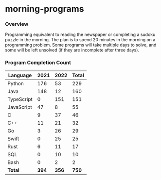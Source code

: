 # morning-programs

### Overview

Programming equivalent to reading the newspaper or completing a sudoku puzzle in the morning.  The plan is to spend 20 
minutes in the morning on a programming problem.  Some programs will take multiple days to solve, and some will be left 
unsolved (if they are incomplete after three days).

### Program Completion Count

| Language     | 2021    | 2022    | Total   |
|--------------|---------|---------|---------|
| Python       | 176     | 53      | 229     |
| Java         | 148     | 12      | 160     |
| TypeScript   | 0       | 151     | 151     |
| JavaScript   | 47      | 8       | 55      |
| C            | 9       | 37      | 46      |
| C++          | 11      | 21      | 32      |
| Go           | 3       | 26      | 29      |
| Swift        | 0       | 25      | 25      |
| Rust         | 6       | 11      | 17      |
| SQL          | 0       | 10      | 10      |
| Bash         | 0       | 2       | 2       |
| **Total**    | **394** | **356** | **750** |
